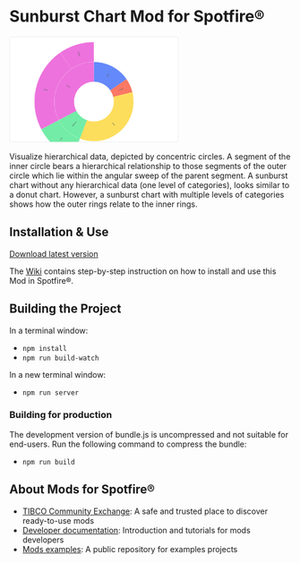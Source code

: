 # Sunburst Chart Mod for Spotfire®

<img src="assets/sunburst.png" width="60%"/>

Visualize hierarchical data, depicted by concentric circles. A segment of the inner circle bears a hierarchical relationship to those segments of the outer circle which lie within the angular sweep of the parent segment.
A sunburst chart without any hierarchical data (one level of categories), looks similar to a donut chart. However, a sunburst chart with multiple levels of categories shows how the outer rings relate to the inner rings.

## Installation & Use

[Download latest version](https://github.com/spotfiresoftware/spotfire-mod-sunburst/releases)

The [Wiki](https://github.com/spotfiresoftware/spotfire-mod-sunburst/wiki) contains step-by-step instruction on how to install and use this Mod in Spotfire®.

## Building the Project

In a terminal window:
- `npm install`
- `npm run build-watch`

In a new terminal window:
- `npm run server`

### Building for production

The development version of bundle.js is uncompressed and not suitable for end-users. Run the following command to compress the bundle:
- `npm run build`

## About Mods for Spotfire®
-   [TIBCO Community Exchange](https://community.tibco.com/s/global-search/%40uri#q=mod%20for%20tibco%20spotfire&t=Exchange&sort=date%20descending): A safe and trusted place to discover ready-to-use mods
-   [Developer documentation](https://tibcosoftware.github.io/spotfire-mods/docs/): Introduction and tutorials for mods developers
-   [Mods examples](https://github.com/TIBCOSoftware/spotfire-mods/releases/latest): A public repository for examples projects
